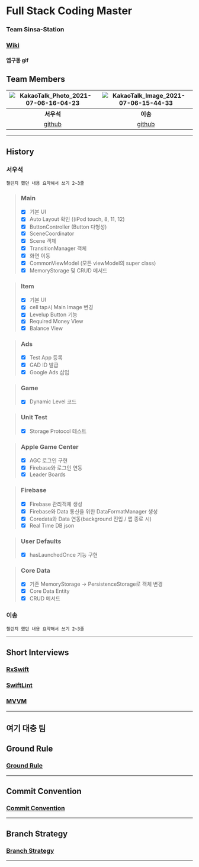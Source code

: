 # Full Stack Coding Master
### Team Sinsa-Station

### [Wiki](https://github.com/SinsaStation/FullStackCodingBot/wiki)

#### 앱구동 gif

## Team Members

|![KakaoTalk_Photo_2021-07-06-16-04-23](https://user-images.githubusercontent.com/72008879/125918638-9c051170-0ea9-4ae4-837f-57fead02d81c.png) | ![KakaoTalk_Image_2021-07-06-15-44-33](https://user-images.githubusercontent.com/72008879/125918726-d1850670-dd10-42de-90fe-991b8ad9533a.png)|
|:------:|:---:|
|**서우석** | **이송**|
|[github]()|[github]()|

---

## History
### 서우석
```
챌린지 했던 내용 요약해서 쓰기 2~3줄
```

> ### Main 
>
> - [x] 기본 UI
> - [x] Auto Layout 확인 ((iPod touch, 8, 11, 12)
> - [x] ButtonController (Button 다형성) 
> - [x] SceneCoordinator
> - [x] Scene  객체
> - [x] TransitionManager 객체
> - [x] 화면 이동
> - [x] CommonViewModel (모든 viewModel의 super class)
> - [x] MemoryStorage 및 CRUD 메서드

> ### Item
>
> - [x] 기본 UI
> - [x] cell tap시 Main Image 변경
> - [x] Levelup Button 기능
> - [x] Required Money View
> - [x] Balance View

> ### Ads
>
> - [x] Test App 등록
> - [x] GAD ID 발급
> - [x] Google Ads 삽입


> ### Game
>
> - [x] Dynamic Level 코드


> ### Unit Test
>
> - [x] Storage Protocol 테스트


> ### Apple Game Center
>
> - [x] AGC 로그인 구현
> - [x] Firebase와 로그인 연동
> - [x] Leader Boards

> ### Firebase
>
> - [x] Firebase 관리객체 생성
> - [x] Firebase와 Data 통신을 위한  DataFormatManager 생성
> - [x] Coredata와 Data 연동(background 진입 / 앱 종료 시)
> - [x] Real Time DB json

> ### User Defaults
>
> - [x] hasLaunchedOnce 기능 구현

> ### Core Data
>
> - [x] 기존 MemoryStorage -> PersistenceStorage로 객체 변경
> - [x] Core Data Entity
> - [x] CRUD 메서드


### 이송
```
챌린지 했던 내용 요약해서 쓰기 2~3줄
```

---

## Short Interviews

### [RxSwift](https://github.com/SinsaStation/FullStackCodingBot/wiki/RxSwift)
### [SwiftLint](https://github.com/SinsaStation/FullStackCodingBot/wiki/SwiftLint)
### [MVVM](https://github.com/SinsaStation/FullStackCodingBot/wiki/MVVM)

---

## 여기 대충 팀 

## Ground Rule

### [Ground Rule](https://github.com/SinsaStation/FullStackCodingBot/wiki/Ground-Rule)

---

## Commit Convention

### [Commit Convention](https://github.com/SinsaStation/FullStackCodingBot/wiki/Commit-Convention)

---

## Branch Strategy

### [Branch Strategy](https://github.com/SinsaStation/FullStackCodingBot/wiki/Branch-Strategy)

---
